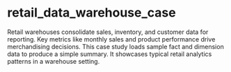# retail_data_warehouse_case
Retail warehouses consolidate sales, inventory, and customer data for reporting. Key metrics like monthly sales and product performance drive merchandising decisions. This case study loads sample fact and dimension data to produce a simple summary. It showcases typical retail analytics patterns in a warehouse setting.
